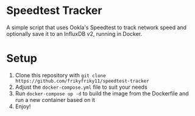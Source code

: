 # Speedtest Tracker

A simple script that uses Ookla's Speedtest to track network speed and optionally save it to an InfluxDB v2, running in Docker.

# Setup

1. Clone this repository with `git clone https://github.com/frikyfriky11/speedtest-tracker`
2. Adjust the `docker-compose.yml` file to suit your needs
3. Run `docker-compose up -d` to build the image from the Dockerfile and run a new container based on it
4. Enjoy!
